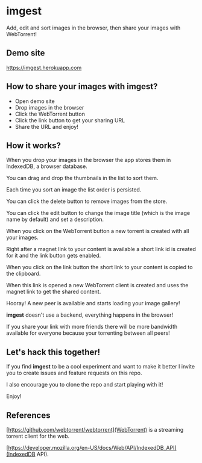 # imgest

Add, edit and sort images in the browser, then share your images with WebTorrent!

## Demo site

https://imgest.herokuapp.com

## How to share your images with imgest?

- Open demo site
- Drop images in the browser
- Click the WebTorrent button
- Click the link button to get your sharing URL
- Share the URL and enjoy!

## How it works?

When you drop your images in the browser the app stores them in
IndexedDB, a browser database.

You can drag and drop the thumbnails in the list to sort them.

Each time you sort an image the list order is persisted.

You can click the delete button to remove images from the store.

You can click the edit button to change the image title (which is
the image name by default) and set a description.

When you click on the WebTorrent button a new torrent is created
with all your images.

Right after a magnet link to your content is available a short link id
is created for it and the link button gets enabled.

When you click on the link button the short link to your content is
copied to the clipboard.

When this link is opened a new WebTorrent client is created and
uses the magnet link to get the shared content.

Hooray! A new peer is available and starts loading
your image gallery!

**imgest** doesn't use a backend, everything happens in the browser!

If you share your link with more friends there will be more bandwidth
available for everyone because your torrenting between all peers!

## Let's hack this together!

If you find **imgest** to be a cool experiment and want to make it better
I invite you to create issues and feature requests on this repo.

I also encourage you to clone the repo and start playing with it!


Enjoy!

## References

[https://github.com/webtorrent/webtorrent](WebTorrent) is a streaming torrent client for the web.

[https://developer.mozilla.org/en-US/docs/Web/API/IndexedDB_API](IndexedDB API).
